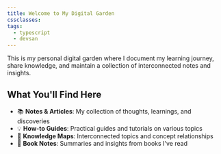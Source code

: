 ```yaml
---
title: Welcome to My Digital Garden
cssclasses: 
tags:
  - typescript
  - devsan
---
```


This is my personal digital garden where I document my learning journey, share knowledge, and maintain a collection of interconnected notes and insights.

## What You'll Find Here

- 📚 **Notes & Articles**: My collection of thoughts, learnings, and discoveries
- 💡 **How-to Guides**: Practical guides and tutorials on various topics
- 🔗 **Knowledge Maps**: Interconnected topics and concept relationships
- 📖 **Book Notes**: Summaries and insights from books I've read

